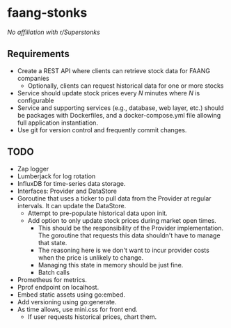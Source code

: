 # faang-stonks

_No affiliation with r/Superstonks_

## Requirements

* Create a REST API where clients can retrieve stock data for FAANG companies
  * Optionally, clients can request historical data for one or more stocks
* Service should update stock prices every _N_ minutes where _N_ is configurable
* Service and supporting services (e.g., database, web layer, etc.) should be
  packages with Dockerfiles, and a docker-compose.yml file allowing full 
  application instantiation.
* Use git for version control and frequently commit changes.

## TODO

* Zap logger
* Lumberjack for log rotation
* InfluxDB for time-series data storage.
* Interfaces: Provider and DataStore
* Goroutine that uses a ticker to pull data from the Provider at regular
intervals. It can update the DataStore.
  * Attempt to pre-populate historical data upon init.
  * Add option to only update stock prices during market open times.
    * This should be the responsibility of the Provider implementation. The
    goroutine that requests this data shouldn't have to manage that state.
    * The reasoning here is we don't want to incur provider costs when the price
    is unlikely to change.
    * Managing this state in memory should be just fine.
    * Batch calls
* Prometheus for metrics.
* Pprof endpoint on localhost.
* Embed static assets using go:embed.
* Add versioning using go:generate.
* As time allows, use mini.css for front end.
  * If user requests historical prices, chart them.